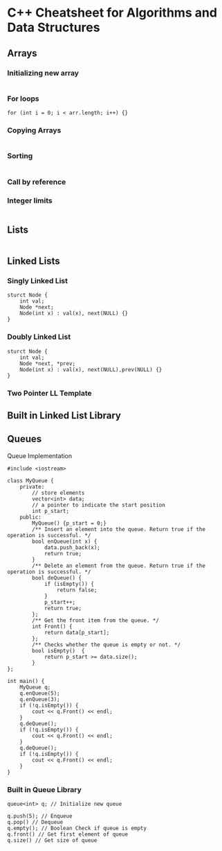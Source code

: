 # C++ Cheatsheet for Algorithms and Data Structures

## Arrays
### Initializing new array
```

```

### For loops
```
for (int i = 0; i < arr.length; i++) {}
```

### Copying Arrays
```

```

### Sorting 
```

```

### Call by reference

### Integer limits
```

```

## Lists
```

```

## Linked Lists
### Singly Linked List
```
sturct Node {
    int val;
    Node *next;
    Node(int x) : val(x), next(NULL) {}
}
```

### Doubly Linked List
```
sturct Node {
    int val;
    Node *next, *prev;
    Node(int x) : val(x), next(NULL),prev(NULL) {}
}
```
### Two Pointer LL Template

## Built in Linked List Library


## Queues
Queue Implementation
```
#include <iostream>

class MyQueue {
    private:
        // store elements
        vector<int> data;       
        // a pointer to indicate the start position
        int p_start;            
    public:
        MyQueue() {p_start = 0;}
        /** Insert an element into the queue. Return true if the operation is successful. */
        bool enQueue(int x) {
            data.push_back(x);
            return true;
        }
        /** Delete an element from the queue. Return true if the operation is successful. */
        bool deQueue() {
            if (isEmpty()) {
                return false;
            }
            p_start++;
            return true;
        };
        /** Get the front item from the queue. */
        int Front() {
            return data[p_start];
        };
        /** Checks whether the queue is empty or not. */
        bool isEmpty()  {
            return p_start >= data.size();
        }
};

int main() {
    MyQueue q;
    q.enQueue(5);
    q.enQueue(3);
    if (!q.isEmpty()) {
        cout << q.Front() << endl;
    }
    q.deQueue();
    if (!q.isEmpty()) {
        cout << q.Front() << endl;
    }
    q.deQueue();
    if (!q.isEmpty()) {
        cout << q.Front() << endl;
    }
}
```
### Built in Queue Library
```
queue<int> q; // Initialize new queue

q.push(5); // Enqueue
q.pop() // Dequeue
q.empty(); // Boolean Check if queue is empty
q.front() // Get first element of queue
q.size() // Get size of queue
```

